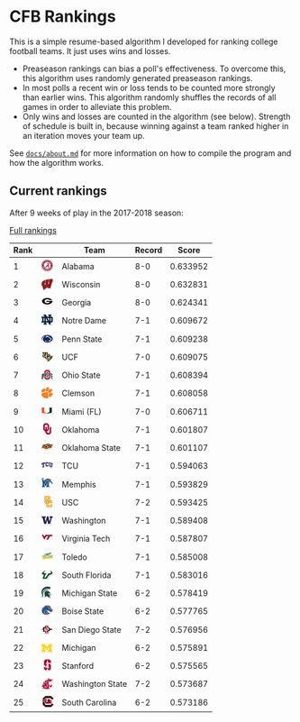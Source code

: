 # CFB Rankings

This is a simple resume-based algorithm I developed for ranking college football
teams. It just uses wins and losses.

* Preaseason rankings can bias a poll's effectiveness. To overcome
  this, this algorithm uses randomly generated preaseason rankings. 
* In most polls a recent win or loss tends to be counted more strongly than
  earlier wins. This algorithm randomly shuffles the records of all
  games in order to alleviate this problem.
* Only wins and losses are counted in the algorithm
  (see below).  Strength of schedule is built in, because winning against a team
  ranked higher in an iteration moves your team up.

See [`docs/about.md`](docs/about.md) for more information on how to
compile the program and how the algorithm works. 

## Current rankings

After 9 weeks of play in the 2017-2018 season:

[Full rankings](output/rankings.csv)

 **Rank** |  |**Team**                  | **Record** | **Score**  
----------|--|---------------------------|------------|------------
1         | ![Alabama](logos/alabama.png) | Alabama                   |  8-0       |   0.633952
2         | ![Wisconsin](logos/wisconsin.png) | Wisconsin                 |  8-0       |   0.632831
3         | ![Georgia](logos/georgia.png) | Georgia                   |  8-0       |   0.624341
4         | ![Notre Dame](logos/notre-dame.png) | Notre Dame                |  7-1       |   0.609672
5         | ![Penn State](logos/penn-st.png) | Penn State                |  7-1       |   0.609238
6         | ![UCF](logos/ucf.png) | UCF                       |  7-0       |   0.609075
7         | ![Ohio State](logos/ohio-st.png) | Ohio State                |  7-1       |   0.608394
8         | ![Clemson](logos/clemson.png) | Clemson                   |  7-1       |   0.608058
9         | ![Miami (FL)](logos/miami-fl.png) | Miami (FL)                |  7-0       |   0.606711
10        | ![Oklahoma](logos/oklahoma.png) | Oklahoma                  |  7-1       |   0.601807
11        | ![Oklahoma State](logos/oklahoma-st.png) | Oklahoma State            |  7-1       |   0.601107
12        | ![TCU](logos/tcu.png) | TCU                       |  7-1       |   0.594063
13        | ![Memphis](logos/memphis.png) | Memphis                   |  7-1       |   0.593829
14        | ![USC](logos/southern-california.png) | USC                       |  7-2       |   0.593425
15        | ![Washington](logos/washington.png) | Washington                |  7-1       |   0.589408
16        | ![Virginia Tech](logos/virginia-tech.png) | Virginia Tech             |  7-1       |   0.587807
17        | ![Toledo](logos/toledo.png) | Toledo                    |  7-1       |   0.585008
18        | ![South Florida](logos/south-fla.png) | South Florida             |  7-1       |   0.583016
19        | ![Michigan State](logos/michigan-st.png) | Michigan State            |  6-2       |   0.578419
20        | ![Boise State](logos/boise-st.png) | Boise State               |  6-2       |   0.577765
21        | ![San Diego State](logos/san-diego-st.png) | San Diego State           |  7-2       |   0.576956
22        | ![Michigan](logos/michigan.png) | Michigan                  |  6-2       |   0.575891
23        | ![Stanford](logos/stanford.png) | Stanford                  |  6-2       |   0.575565
24        | ![Washington State](logos/washington-st.png) | Washington State          |  7-2       |   0.573687
25        | ![South Carolina](logos/south-carolina.png) | South Carolina            |  6-2       |   0.573186

